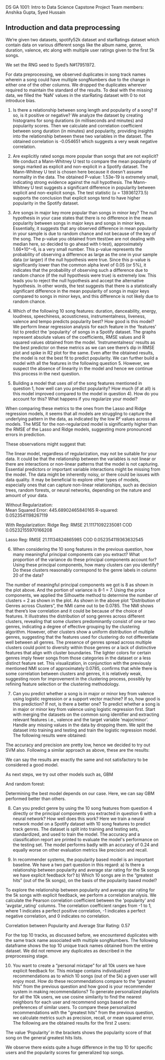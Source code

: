 DS GA 1001: Intro to Data Science
Capstone Project
Team members: Anshika Gupta, Syed Hussain

## Introduction and data preprocessing
We’re given two datasets, spotify52k dataset and starRatings dataset which contain data on various different songs like the album name, genre, duration, valence, etc along with multiple user ratings given to the first 5k songs. 

We set the RNG seed to Syed’s N#17951972.

For data preprocessing, we observed duplicates in song track names wherein a song could have multiple songNumbers due to the change in either one of the other columns. We dropped the duplicates wherever required to maintain the standard of the results. To deal with the missing data, we filled the ‘NaN’ values in the starRating dataset with 0 to not introduce bias.

1. Is there a relationship between song length and popularity of a song? If so, is it positive or negative?
We analyze the dataset by creating histograms for song durations (in milliseconds and minutes) and popularity scores. Then we calculate and correlation coefficient between song duration (in minutes) and popularity, providing insights into the relationship between these two variables in the dataset. The obtained correlation is -0.054651 which suggests a very weak negative correlation. 

2. Are explicitly rated songs more popular than songs that are not explicit?
We conduct a Mann-Whitney U test to compare the mean popularity of songs marked as explicit and non-explicit in a Spotify dataset. The Mann-Whitney U test is chosen here because it doesn't assume normality in the data. 
The obtained P-value: 1.53e-19 is extremely small, indicating strong evidence against the null hypothesis. The Mann-Whitney U test suggests a significant difference in popularity between explicit and non-explicit songs. The test statistic (u = 139361273.5) supports the conclusion that explicit songs tend to have higher popularity in the Spotify dataset.

3. Are songs in major key more popular than songs in minor key?
The null hypothesis in your case states that there is no difference in the mean popularity between songs in major keys and songs in minor keys. Essentially, it suggests that any observed difference in mean popularity in your sample is due to random chance and not because of the key of the song.  The p-value you obtained from ttest(we are not dealing with median here, so decided to go ahead with t-test), approximately 1.66*10^−6, is a very small number. This p-value represents the probability of observing a difference as large as the one in your sample data (or larger) if the null hypothesis were true. Since this p-value is significantly lower than the common alpha level of 0.05 (or 5%), it indicates that the probability of observing such a difference due to random chance (if the null hypothesis were true) is extremely low. This leads you to reject the null hypothesis and accept the alternative hypothesis. In other words, the test suggests that there is a statistically significant difference in the mean popularity of songs in major keys compared to songs in minor keys, and this difference is not likely due to random chance.

4. Which of the following 10 song features: duration, danceability, energy, loudness, speechiness, acousticness, instrumentalness, liveness, valence and tempo predicts popularity best? How good is this model?
We perform linear regression analysis for each feature in the 'features' list to predict the 'popularity' of songs in a Spotify dataset. The graphs represent absolute values of the coefficients, RMSE values and R squared values obtained from the model. ‘Instrumentalness’ results as the best predictor on these metrics as we can see there’s dip in RMSE plot and spike in R2 plot for the same. Even after the obtained results, the model is not the best fit to predict popularity. We can further build a model with all the features in the following question 5. However, we suspect the absence of linearity in the model and hence we continue this process in the next question.





5. Building a model that uses *all* of the song features mentioned in question 1, how well can you predict popularity? How much (if at all) is this model improved compared to the model in question 4). How do you account for this? What happens if you regularize your model?

When comparing these metrics to the ones from the Lasso and Ridge regression models, it seems that all models are struggling to capture the underlying pattern in the data, as indicated by the low R² values across all models. The MSE for the non-regularized model is significantly higher than the RMSE of the Lasso and Ridge models, suggesting more pronounced errors in prediction.

These observations might suggest that:

The linear model, regardless of regularization, may not be suitable for your data. It could be that the relationship between the variables is not linear or there are interactions or non-linear patterns that the model is not capturing. Essential predictors or important variable interactions might be missing from the model. The data might be inherently noisy, or there could be issues with data quality. It may be beneficial to explore other types of models, especially ones that can capture non-linear relationships, such as decision trees, random forests, or neural networks, depending on the nature and amount of your data.

Without Regularization:  
Mean Squared Error: 445.68902465840165
R-squared: 0.0523541198267119

With Regularization:
Ridge Reg: RMSE 21.11171092235081
COD 0.05232155970166208

Lasso Reg: RMSE 21.11134824865985
COD 0.052354119363632545


6. When considering the 10 song features in the previous question, how many meaningful principal components can you extract? What proportion of the variance do these principal components account for? Using these principal components, how many clusters can you identify? Do these clusters reasonably correspond to the genre labels in column 20 of the data?




The number of meaningful principal components we got is 8 as shown in the plot above. And the portion of variance is 8-1 = 7. Using the price components, we applied the Silhouette method to determine the number of clusters = 2 as shown in the plot. As shown in the above plot “Distribution of Genres across Clusters”, the NMI came out to be 0.0785. The NMI shows that there’s low correlation and it could be because of the choice of features. It illustrates the distribution of song genres across different clusters, revealing that some clusters predominantly consist of one or two genres, indicating a degree of effective grouping by the clustering algorithm. However, other clusters show a uniform distribution of multiple genres, suggesting that the features used for clustering do not differentiate well between all genres. The presence of genres spread across multiple clusters could point to diversity within those genres or a lack of distinctive features that align with cluster boundaries. The lighter colors for certain genres imply fewer songs from those categories in the dataset or a less distinct feature set. This visualization, in conjunction with the previously mentioned NMI score of approximately 0.0785, confirms that while there is some correlation between clusters and genres, it is relatively weak, suggesting room for improvement in the clustering process, possibly by refining feature selection or the clustering methodology.

7. Can you predict whether a song is in major or minor key from valence using logistic regression or a support vector machine? If so, how good is this prediction? If not, is there a better one?
To predict whether a song is in major or minor key from valence using logistic regression first. Start with merging the datasets on the common song identifier and extracting relevant features i.e., valence and the target variable ‘major/minor’. Handle any missing values in the data by dropping them. We split the dataset into training and testing and train the logistic regression model. The following results were obtained:


The accuracy and precision are pretty low, hence we decided to try out SVM also. Following a similar approach as above, these are the results:


We can say the results are exactly the same and not satisfactory to be considered a good model.

As next steps, we try out other models such as,
GBM 


And random forest:

Determining the best model depends on our case. Here, we can say GBM performed better than others.

8. Can you predict genre by using the 10 song features from question 4 directly or the principal components you extracted in question 6 with a neural network? How well does this work?
Here we train a neural network model on a Spotify dataset with 10 song features to predict track genres. The dataset is split into training and testing sets, standardized, and used to train the model. The accuracy and a classification report are printed to evaluate the model's performance on the testing set. The model performs badly with an accuracy of 0.24 and equally worse on other evaluation metrics like precision and recall.

9. In recommender systems, the popularity based model is an important baseline. We have a two part question in this regard: a) Is there a relationship between popularity and average star rating for the 5k songs we have explicit feedback for? b) Which 10 songs are in the “greatest hits” (out of the 5k songs), on the basis of the popularity based model?

To explore the relationship between popularity and average star rating for the 5k songs with explicit feedback, we perform a correlation analysis. We calculate the Pearson correlation coefficient between the 'popularity' and 'avgstar_rating' columns. The correlation coefficient ranges from -1 to 1, where 1 indicates a perfect positive correlation, -1 indicates a perfect negative correlation, and 0 indicates no correlation. 

Correlation between Popularity and Average Star Rating: 0.57

For the top 10 tracks, as discussed before, we encountered duplicates with the same track name associated with multiple songNumbers. The following dataframe shows the top 10 unique track names obtained from the entire dataset. We did not remove any duplicates as described in the preprocessing stage.


10. You want to create a “personal mixtape” for all 10k users we have explicit feedback for. This mixtape contains individualized recommendations as to which 10 songs (out of the 5k) a given user will enjoy most. How do these recommendations compare to the “greatest hits” from the previous question and how good is your recommender system in making recommendations?
To generate personalized playlists for all the 10k users, we use cosine similarity to find the nearest neighbors for each user and recommend songs based on the preferences of similar users.
To compare these personalized recommendations with the "greatest hits" from the previous question, we calculate metrics such as precision, recall, or mean squared error. The following are the obtained results for the first 2 users:



The value ‘Popularity’ in the brackets shows the popularity score of that song on the general greatest hits lists.

We observe there exists  quite a huge difference in the top 10 for specific users and the popularity scores for generalized top songs.
